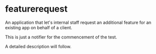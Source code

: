 # featurerequest
An application that let's internal staff request an additional feature for an existing app on behalf of a client.


This is just a notifier for the commencement of the test.

A detailed description will follow.
